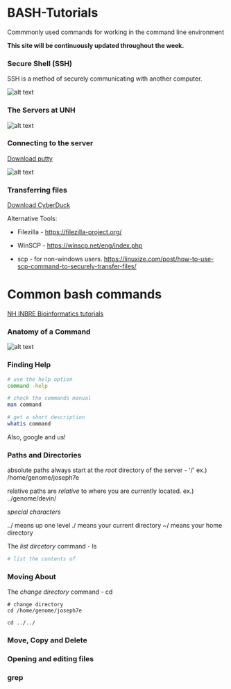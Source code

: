# BASH-Tutorials
Commmonly used commands for working in the command line environment

**This site will be continuously updated throughout the week.**


### Secure Shell (SSH)
SSH is a method of securely communicating with another computer.

![alt text](https://www.hostinger.com/tutorials/wp-content/uploads/sites/2/2017/07/symmetric-encryption-ssh-tutorial.jpg)

### The Servers at UNH

![alt text](https://github.com/Joseph7e/HCGS-BASH-tutorial/blob/master/UNH_servers2.png?raw=true)

### Connecting to the server

[Download putty](https://www.putty.org/)

![alt text](https://github.com/Joseph7e/HCGS-BASH-tutorial/blob/master/Putty.PNG?raw=true)

### Transferring files

[Download CyberDuck](https://cyberduck.io/download/)

Alternative Tools:

  * Filezilla - https://filezilla-project.org/

  * WinSCP - https://winscp.net/eng/index.php

  * scp - for non-windows users. https://linuxize.com/post/how-to-use-scp-command-to-securely-transfer-files/

# Common bash commands

[NH INBRE Bioinformatics tutorials](http://nhinbre.org/bioinformatics-modules/)

### Anatomy of a Command

![alt text](https://github.com/Joseph7e/HCGS-BASH-tutorial/blob/master/anatomy.png?raw=true)

### Finding Help

```bash
# use the help option
command -help

# check the commands manual
man command

# get a short description
whatis command

```
Also, google and us!

### Paths and Directories

absolute paths always start at the *root* directory of the server - '/'
ex.) /home/genome/joseph7e

relative paths are *relative* to where you are currently located.
ex.) ../genome/devin/


*special characters*

../ means up one level
./ means your current directory
~/ means your home directory

The *list dircetory* command - ls

```bash
# list the contents of 


```

### Moving About

The *change directory* command - cd

```
# change directory 
cd /home/genome/joseph7e

cd ../../

```

### Move, Copy and Delete

### Opening and editing files

### grep



